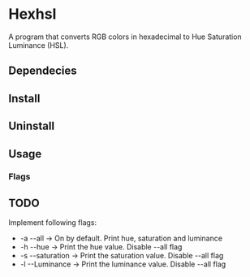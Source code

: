 # Hexhsl
A program that converts RGB colors in hexadecimal to Hue Saturation Luminance (HSL).

## Dependecies

## Install
## Uninstall

## Usage

### Flags

## TODO
Implement following flags:
- -a --all -> On by default. Print hue, saturation and luminance
- -h --hue -> Print the hue value. Disable --all flag
- -s --saturation -> Print the saturation value. Disable --all flag
- -l --Luminance -> Print the luminance value. Disable --all flag
